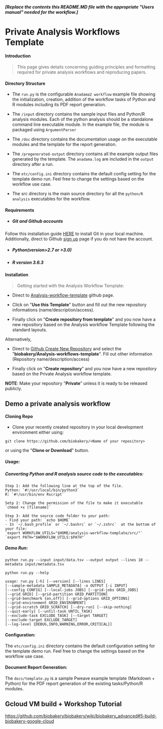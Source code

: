 ##### [Replace the contents this README.MD file with the appropriate "Users manual" needed for the workflow.]

# Private Analysis Workflows Template


#### Introduction
> This page gives details concerning guiding principles and formatting required for private analysis workflows and reproducing papers.


#### Directory Structure

- The `run.py` is the configurable `Anadama2 workflow` example file showing the initialization, creation, addition of the workflow tasks of Python and R modules including its PDF report generation.

- The `/input` directory contains the sample input files and Python/R analysis modules. Each of the python analysis should be a standalone command line executable module. In the example file, the module is packaged using `ArgumentParser`

- The `/doc` directory contains the documentation usage on the executable modules and the template for the report generation.

- The `/pregenerated-output` directory contains all the example output files generated by the template. The `anadama.log` are included in the `output` directory after a run.

- The `etc/config.ini` directory contains the default config setting for the template demo run. Feel free to change the settings based on the workflow use case.

- The src directory is the main source directory for all the `python/R analysis` executables for the workflow.



#### Requirements

- ##### Git and Github accounts

Follow this installation guide [HERE](https://git-scm.com/book/en/v2/Getting-Started-Installing-Git) to install Git in your local machine. Additionally, direct to Github [sign up](https://github.com/join?source=header-home) page if you do not have the account.

- ##### Python(version>2.7 or >3.0)

- ##### R version 3.6.3

#### Installation

> Getting started with the Analysis Workflow Template:

- Direct to [Analysis-workflow-template](https://github.com/biobakery/Analysis-workflows-template) github page.

- Click on "**Use this Template**" button and fill out the new repository informations (name/description/access).

- Finally click on "**Create repository from template**" and you now have a new repository based on the Analysis workflow Template following the standard layouts.


Alternatively,

- Direct to [Github Create New Repository](https://github.com/organizations/biobakery/repositories/new) and select the "**biobakery/Analysis-workflows-template**". Fill out other information (Repository name/description/access)

- Finally click on "**Create repository**" and you now have a new repository based on the Private Analysis workflow template.

  

**NOTE**: Make your repository "**Private**" unless it is ready to be released publicly.

  

##  Demo a private analysis workflow

  
####  Cloning Repo
  

- Clone your recently created repository in your local development environment either using:
```
git clone https://github.com/biobakery/<Name of your repository>
```
or using the "**Clone or Download**" button.

##### Usage:

##### Converting Python and R analysis source code to the executables:
```
Step 1: Add the following line at the top of the file.
Python: `#!/usr/local/bin/python3`
R: `#!/usr/bin/env Rscript`

Setp 2: Change the permission of the file to make it executable
`chmod +x [filename]`

Step 3: Add the source code folder to your path: 
- Find your path: `echo $HOME`
- In `~/.bash_profile` or `~/.bashrc` or `~/.zshrc`  at the bottom of your file: 
`export WORKFLOW_UTILS="$HOME/analysis-workflow-template/src/"`
`export PATH="$WORKFLOW_UTILS:$PATH"`
```

##### Demo Run:
```
python run.py --input input/data.tsv --output output --lines 10 --metadata input/metadata.tsv 
```
```python run.py --help```

```
usage: run.py [-h] [--version] [--lines LINES]
[--sample-metadata SAMPLE_METADATA] -o OUTPUT [-i INPUT]
[--config CONFIG] [--local-jobs JOBS] [--grid-jobs GRID_JOBS]
[--grid GRID] [--grid-partition GRID_PARTITION]
[--grid-benchmark {on,off}] [--grid-options GRID_OPTIONS]
[--grid-environment GRID_ENVIRONMENT]
[--grid-scratch GRID_SCRATCH] [--dry-run] [--skip-nothing]
[--quit-early] [--until-task UNTIL_TASK]
[--exclude-task EXCLUDE_TASK] [--target TARGET]
[--exclude-target EXCLUDE_TARGET]
[--log-level {DEBUG,INFO,WARNING,ERROR,CRITICAL}]
```
#### Configuration:

The `etc/config.ini` directory contains the default configuration setting for the template demo run. Feel free to change the settings based on the workflow use case.

  

#### Document Report Generation:

The `docs/template.py` is a sample Pweave example template (Markdown + Python) for the PDF report generation of the existing tasks/Python/R modules.

## Gcloud VM build + Workshop Tutorial
https://github.com/biobakery/biobakery/wiki/biobakery_advanced#5-build-biobakery-google-cloud
